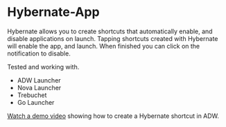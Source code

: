 # Hybernate-App
Hybernate allows you to create shortcuts that automatically enable, and disable applications on launch. Tapping shortcuts created with Hybernate will enable the app, and launch. When finished you can click on the notification to disable.

Tested and working with.

* ADW Launcher
* Nova Launcher
* Trebuchet
* Go Launcher

[Watch a demo video](https://raw.githubusercontent.com/jmizell/Hybernate-App/master/app/src/main/res/raw/create_shortcut.webm)  showing how to create a Hybernate shortcut in ADW. 
